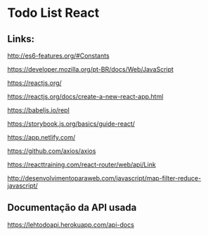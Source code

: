 <h1>Todo List React</h1>

<h2>Links:</h2>

http://es6-features.org/#Constants

https://developer.mozilla.org/pt-BR/docs/Web/JavaScript

https://reactjs.org/

https://reactjs.org/docs/create-a-new-react-app.html

https://babeljs.io/repl

https://storybook.js.org/basics/guide-react/

https://app.netlify.com/

https://github.com/axios/axios

https://reacttraining.com/react-router/web/api/Link

http://desenvolvimentoparaweb.com/javascript/map-filter-reduce-javascript/


<h2>Documentação da API usada </h2>

https://lehtodoapi.herokuapp.com/api-docs
